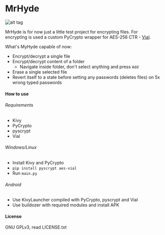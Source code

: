 # MrHyde
![alt tag](https://raw.github.com/KeyWeeUsr/MrHyde/master/screen.png)

MrHyde is for now just a little test project for encrypting files. For
encrypting is used a custom PyCrypto wrapper for AES-256 CTR - [Vial](https://github.com/KeyWeeUsr/Vial).

What's MyHyde capable of now:
- Encrypt/decrypt a single file
- Encrypt/decrypt content of a folder
    - Navigate inside folder, don't select anything and press `Add`
- Erase a single selected file
- Revert itself to a state before setting any passwords (deletes files) on
  5x wrong typed passwords

#### How to use
###### Requirements
- Kivy
- PyCrypto
- pyscrypt
- Vial

###### Windows/Linux
- Install Kivy and PyCrypto
- `pip install pyscrypt aes-vial`
- Run `main.py`

###### Android
- Use KivyLauncher compiled with PyCrypto, pyscrypt and Vial
- Use buildozer with required modules and install APK

#### License
GNU GPLv3, read LICENSE.txt